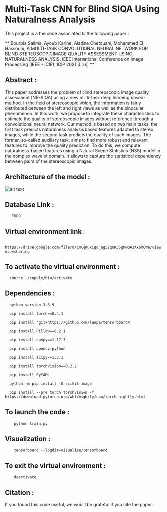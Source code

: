 # Multi-Task CNN for Blind SIQA Using Naturalness Analysis

This project is a the code associated to the following paper :

** Bourbia Salima, Ayoub Karine, Aladine Chetouani, Mohammed El Hassouni, 
 A MULTI-TASK CONVOLUTIONAL NEURAL NETWORK FOR BLIND STEREOSCOPICIMAGE QUALITY ASSESSMENT USING NATURALNESS ANALYSIS, IEEE International Conference on Image Processing (IEEE - ICIP), ICIP 2021 [Link] **

## Abstract :

This paper addresses the problem of blind stereoscopic image quality assessment (NR-SIQA) using a new multi-task deep learning based-method. In the field of stereoscopic vision, the information is fairly distributed between the left and right views as well as the binocular phenomenon. In this work, we propose to integrate these characteristics to estimate the quality of stereoscopic images without reference through a convolutional neural network. Our method is based on two main tasks: the first task predicts naturalness analysis based features adapted to stereo images, while the second task predicts the quality of such images. The former, so-called auxiliary task, aims to find more robust and relevant features to improve the quality prediction. To do this, we compute naturalness-based features using a Natural Scene Statistics (NSS) model in the complex wavelet domain. It allows to capture the statistical dependency between pairs of the stereoscopic images. 

 ## Architecture of the model :

![alt text](https://github.com/salima000/CopulaCNN/blob/main/network.PNG)

## Database Link : 
        
       TODO
        

## Virtual environment link :

        https://drive.google.com/file/d/1mCqKukigd_ag52qKK55gMwQA3Ax6mOWe/view?usp=sharing
                        
                        
## To activate the virtual environment :
   
      source ./copule/bin/activate



## Dependencies :

      
      python version 3.6.9
      
      pip install torch==0.4.1

      pip install 'git+https://github.com/lanpa/tensorboardX'

      pip install Pillow==6.2.1

      pip install numpy==1.17.3

      pip install opencv-python

      pip install scipy==1.3.1

      pip install torchvision==0.2.2
     
      pip install PyYAML
      
      python -m pip install -U scikit-image
      
      pip install --pre torch torchvision -f https://download.pytorch.org/whl/nightly/cpu/torch_nightly.html
      
      
## To launch the code :
        
        python train.py

## Visualization : 
 
        tensorboard --logdir=visualize/tensorboard


## To exit the virtual environment :
      
        deactivate
   

## Citation :

If you found this code useful,  we would be grateful if you cite the paper :


